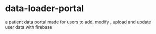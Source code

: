 # data-loader-portal
a patient data portal made for users to add, modify , upload and update user data with firebase
